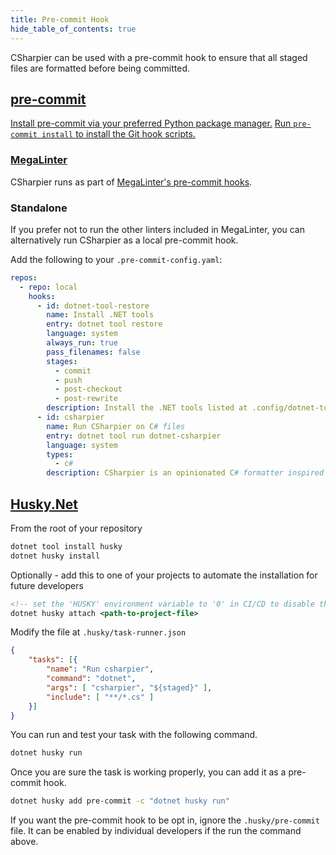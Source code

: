 ```yaml
---
title: Pre-commit Hook
hide_table_of_contents: true
---
```


CSharpier can be used with a pre-commit hook to ensure that all staged files are formatted before being committed.

## [pre-commit](https://pre-commit.com)

[Install pre-commit via your preferred Python package manager.](https://pre-commit.com/#install)
[Run `pre-commit install` to install the Git hook scripts.](https://pre-commit.com/#3-install-the-git-hook-scripts)


### [MegaLinter](https://megalinter.io/)

CSharpier runs as part of
[MegaLinter's pre-commit hooks](https://megalinter.io/latest/mega-linter-runner/#pre-commit-hook).


### Standalone

If you prefer not to run the other linters included in MegaLinter, you can
alternatively run CSharpier as a local pre-commit hook.

Add the following to your `.pre-commit-config.yaml`:

```yaml
repos:
  - repo: local
    hooks:
      - id: dotnet-tool-restore
        name: Install .NET tools
        entry: dotnet tool restore
        language: system
        always_run: true
        pass_filenames: false
        stages:
          - commit
          - push
          - post-checkout
          - post-rewrite
        description: Install the .NET tools listed at .config/dotnet-tools.json.
      - id: csharpier
        name: Run CSharpier on C# files
        entry: dotnet tool run dotnet-csharpier
        language: system
        types:
          - c#
        description: CSharpier is an opinionated C# formatter inspired by Prettier.
```

## [Husky.Net](https://github.com/alirezanet/husky.net)

From the root of your repository
```bash
dotnet tool install husky
dotnet husky install
```

Optionally - add this to one of your projects to automate the installation for future developers
```xml
<!-- set the 'HUSKY' environment variable to '0' in CI/CD to disable this -->
dotnet husky attach <path-to-project-file>
```

Modify the file at `.husky/task-runner.json`
```json
{
    "tasks": [{
        "name": "Run csharpier",
        "command": "dotnet",
        "args": [ "csharpier", "${staged}" ],
        "include": [ "**/*.cs" ]
    }]
}
```

You can run and test your task with the following command.
```bash
dotnet husky run
```

Once you are sure the task is working properly, you can add it as a pre-commit hook.
```bash
dotnet husky add pre-commit -c "dotnet husky run"
```

If you want the pre-commit hook to be opt in, ignore the `.husky/pre-commit` file. It can be enabled by individual developers if the run the command above.
